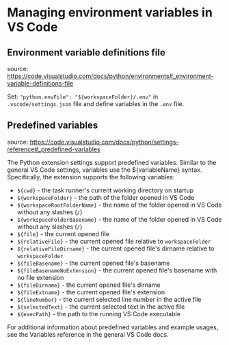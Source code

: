 # Managing environment variables in VS Code

## **Environment variable definitions file**

source: https://code.visualstudio.com/docs/python/environments#_environment-variable-definitions-file

Set: `"python.envFile": "${workspaceFolder}/.env"` in `.vscode/settings.json` file and define variables in the `.env` file.

## **Predefined variables**

source: https://code.visualstudio.com/docs/python/settings-reference#_predefined-variables

The Python extension settings support predefined variables. Similar to the general VS Code settings, variables use the ${variableName} syntax. Specifically, the extension supports the following variables:

- `${cwd}` - the task runner's current working directory on startup
- `${workspaceFolder}` - the path of the folder opened in VS Code
- `${workspaceRootFolderName}` - the name of the folder opened in VS Code without any slashes (`/`)
- `${workspaceFolderBasename}` - the name of the folder opened in VS Code without any slashes (`/`)
- `${file}` - the current opened file
- `${relativeFile}` - the current opened file relative to `workspaceFolder`
- `${relativeFileDirname}` - the current opened file's dirname relative to `workspaceFolder`
- `${fileBasename}` - the current opened file's basename
- `${fileBasenameNoExtension}` - the current opened file's basename with no file extension
- `${fileDirname}` - the current opened file's dirname
- `${fileExtname}` - the current opened file's extension
- `${lineNumber}` - the current selected line number in the active file
- `${selectedText}` - the current selected text in the active file
- `${execPath}` - the path to the running VS Code executable

For additional information about predefined variables and example usages, see the Variables reference in the general VS Code docs.
